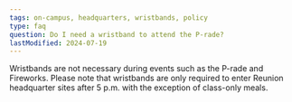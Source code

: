 ```yaml
---
tags: on-campus, headquarters, wristbands, policy
type: faq
question: Do I need a wristband to attend the P-rade?
lastModified: 2024-07-19
---
```


Wristbands are not necessary during events such as the P-rade and Fireworks. Please note that wristbands are only required to enter Reunion headquarter sites after 5 p.m. with the exception of class-only meals.

